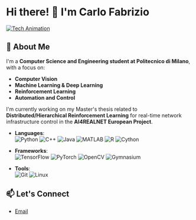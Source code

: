 # Hi there! 👋 I'm Carlo Fabrizio
[![Tech Animation](https://media.giphy.com/media/3o6ZsYIZHw6A5Eyube/giphy.gif)](https://giphy.com/gifs/3o6ZsYIZHw6A5Eyube)



## 🌟 About Me

I'm a **Computer Science and Engineering student at Politecnico di Milano**, with a focus on:
- **Computer Vision**
- **Machine Learning & Deep Learning**
- **Reinforcement Learning**
- **Automation and Control**

  
I'm currently working on my Master's thesis related to **Distributed/Hierarchical Reinforcement Learning** for real-time network infrastructure control in the **AI4REALNET European Project**.


- **Languages**:  
  ![Python](https://img.shields.io/badge/Python-3776AB?style=for-the-badge&logo=python&logoColor=white)
  ![C++](https://img.shields.io/badge/C++-00599C?style=for-the-badge&logo=c%2B%2B&logoColor=white)
  ![Java](https://img.shields.io/badge/Java-007396?style=for-the-badge&logo=java&logoColor=white)
  ![MATLAB](https://img.shields.io/badge/MATLAB-0076A8?style=for-the-badge&logo=mathworks&logoColor=white)
  ![R](https://img.shields.io/badge/R-276DC3?style=for-the-badge&logo=r&logoColor=white)
  ![Cython](https://img.shields.io/badge/Cython-3776AB?style=for-the-badge&logo=cython&logoColor=white)

  
  
- **Frameworks**:  
  ![TensorFlow](https://img.shields.io/badge/TensorFlow-FF6F00?style=for-the-badge&logo=tensorflow&logoColor=white)
  ![PyTorch](https://img.shields.io/badge/PyTorch-EE4C2C?style=for-the-badge&logo=pytorch&logoColor=white)
  ![OpenCV](https://img.shields.io/badge/OpenCV-5C3EE8?style=for-the-badge&logo=opencv&logoColor=white)
  ![Gymnasium](https://img.shields.io/badge/Gymnasium-000000?style=for-the-badge&logo=Gymnasium&logoColor=white)

  
- **Tools**:  
  ![Git](https://img.shields.io/badge/Git-F05032?style=for-the-badge&logo=git&logoColor=white)
  ![Linux](https://img.shields.io/badge/Linux-FCC624?style=for-the-badge&logo=linux&logoColor=black)

## 📫 Let's Connect
- [Email](carlo.fabrizio@mail.polimi.it)

